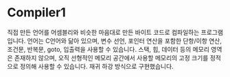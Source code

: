 # Compiler1

직접 만든 언어를 어셈블리와 비슷한 마음대로 만든 바이트 코드로 컴파일하는 프로그램입니다.
언어는 C언어와 닮아 있으며,
변수 선언, 포인터 연산을 포함한 단항/이항 연산, 조건문, 반복문, goto, 입출력을 사용할 수 있습니다.
스택, 힙, 데이터 등의 메모리 영역은 존재하지 않으며, 오직 선형적인 메모리 공간에서 사용할 메모리의 고정 크기를 정적으로 정의해 사용할 수 있습니다.
재귀 하강 방식으로 구현했습니다.
